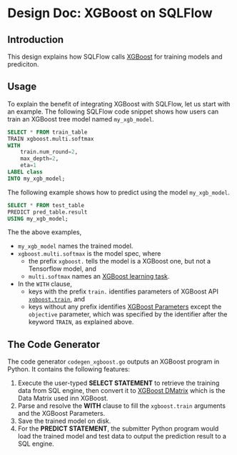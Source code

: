# Design Doc: XGBoost on SQLFlow

## Introduction

This design explains how SQLFlow calls [XGBoost](https://xgboost.ai/) for training models and prediciton.

## Usage

To explain the benefit of integrating XGBoost with SQLFlow, let us start with an example.  The following SQLFlow code snippet shows how users can train an XGBoost tree model named `my_xgb_model`.

``` sql
SELECT * FROM train_table
TRAIN xgboost.multi.softmax
WITH
    train.num_round=2,
    max_depth=2,
    eta=1
LABEL class
INTO my_xgb_model;
```

The following example shows how to predict using the model `my_xgb_model`.

``` sql
SELECT * FROM test_table
PREDICT pred_table.result
USING my_xgb_model;
```

The the above examples,
- `my_xgb_model` names the trained model.
- `xgboost.multi.softmax` is the model spec, where
    - the prefix `xgboost.` tells the model is a XGBoost one, but not a Tensorflow model, and
    - `multi.softmax` names an [XGBoost learning task](https://xgboost.readthedocs.io/en/latest/parameter.html#learning-task-parameters).
- In the `WITH` clause, 
  - keys with the prefix `train.` identifies parameters of XGBoost API [`xgboost.train`](https://xgboost.readthedocs.io/en/latest/python/python_api.html#xgboost.train), and
  - keys without any prefix identifies [XGBoost Parameters](https://xgboost.readthedocs.io/en/latest/parameter.html) except the `objective` parameter, which was specified by the identifier after the keyword `TRAIN`, as explained above.

## The Code Generator

The code generator `codegen_xgboost.go` outputs an XGBoost program in Python. It contains the following features:
1. Execute the user-typed **SELECT STATEMENT** to retrieve the training data from SQL engine, then convert it to
[XGBoost DMatrix](https://xgboost.readthedocs.io/en/latest/python/python_api.html?highlight=dmatrix#xgboost.DMatrix)
which is the Data Matrix used inn XGBoost.
1. Parse and resolve the **WITH** clause to fill the `xgboost.train` arguments and the XGBoost Parameters.
1. Save the trained model on disk.
1. For the **PREDICT STATEMENT**, the submitter Python program would load the trained model and test data to output the prediction result to a SQL engine.
